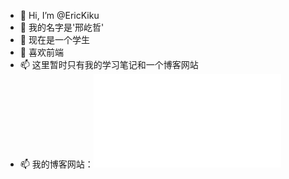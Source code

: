 - 👋 Hi, I’m @EricKiku
- 👀 我的名字是'邢屹哲'
- 🌱 现在是一个学生
- 💞️ 喜欢前端
- 📫 这里暂时只有我的学习笔记和一个博客网站
- 📫 我的博客网站：![EricKiku's blog](blog.erickiku.xyz)

<!---
EricKiku/EricKiku is a ✨ special ✨ repository because its `README.md` (this file) appears on your GitHub profile.
You can click the Preview link to take a look at your changes.
--->
